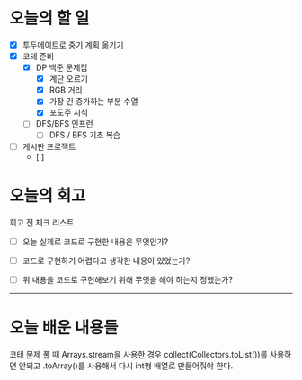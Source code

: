 
# 오늘의 할 일

- [x] 투두메이트로 중기 계획 옮기기
- [x] 코테 준비
	- [x] DP 백준 문제집
		- [x] 계단 오르기
		- [x] RGB 거리
		- [x] 가장 긴 증가하는 부분 수열
		- [x] 포도주 시식
	- [ ] DFS/BFS 인프런
		- [ ] DFS / BFS 기초 복습
- [ ] 게시판 프로젝트
	- [ ] 


# 오늘의 회고

회고 전 체크 리스트
- [ ] 오늘 실제로 코드로 구현한 내용은 무엇인가?
- [ ] 코드로 구현하기 어렵다고 생각한 내용이 있었는가?
- [ ] 위 내용을 코드로 구현해보기 위해 무엇을 해야 하는지 정했는가?




---
# 오늘 배운 내용들


코테 문제 풀 때 Arrays.stream을 사용한 경우 collect(Collectors.toList())를 사용하면 안되고 .toArray()를 사용해서 다시 int형 배열로 만들어줘야 한다.